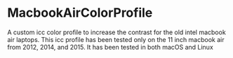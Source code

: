 # MacbookAirColorProfile
A custom icc color profile to increase the contrast for the old intel macbook air laptops. This icc profile has been tested only on the 11 inch macbook air from 2012, 2014, and 2015. It has been tested in both macOS and Linux
